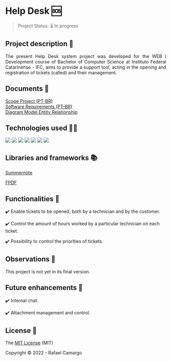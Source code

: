 # Help Desk :sos:

> Project Status: :hourglass_flowing_sand: In progress

## Project description :memo:

<p align="justify">
The present Help Desk system project was developed for the WEB I Development course of Bachelor of Computer Science at Instituto Federal Catarinense - IFC, aims to provide a support tool, acting in the opening and registration of tickets (called) and their management.
</p>

## Documents :page_facing_up:
[Scope Project (PT-BR)](https://github.com/rafandoo/HelpDesk/blob/d9b52f56d937e56034eb599c8b49a9f87479c4cb/docs/ESCOPO%20DO%20PROJETO%20-%20Help%20Desk.pdf)
<br/>
[Software Requirements (PT-BR)](https://github.com/rafandoo/HelpDesk/blob/ff79a25fcd8f9a907f70aba5ffb30fc8394b9b40/docs/REQUISITO%20DE%20SOFTWARE%20-%20Help%20Desk.pdf)
<br/>
[Diagram Model Entity Relationship](https://github.com/rafandoo/HelpDesk/blob/aa5608a3548e8e375c55513deafda5e4b72302b4/docs/DIAGRAMA%20MODELO%20ENTIDADE%20RELACIONAMENTO%20-%20Help%20Desk.pdf)

## Technologies used :man_technologist:

<p>
  <img src="https://img.shields.io/badge/HTML5-E34F26?style=for-the-badge&logo=html5&logoColor=white"/>
  <img src="https://img.shields.io/badge/CSS3-1572B6?style=for-the-badge&logo=css3&logoColor=white"/>
  <img src="https://img.shields.io/badge/PHP-777BB4?style=for-the-badge&logo=php&logoColor=white"/>
  <img src="https://img.shields.io/badge/bootstrap-%23563D7C.svg?style=for-the-badge&logo=bootstrap&logoColor=white"/>
  <img src="https://img.shields.io/badge/JavaScript-F7DF1E?style=for-the-badge&logo=javascript&logoColor=black"/>
  <img src="https://img.shields.io/badge/jquery-%230769AD.svg?style=for-the-badge&logo=jquery&logoColor=white"/>
  <img src="https://img.shields.io/badge/mysql-%2300f.svg?style=for-the-badge&logo=mysql&logoColor=white"/>
</p>

## Libraries and frameworks :books:

[Summernote](https://github.com/summernote/summernote/)

[FPDF](http://www.fpdf.org/)

## Functionalities :wrench:

:heavy_check_mark: Enable tickets to be opened, both by a technician and by the customer.

:heavy_check_mark: Control the amount of hours worked by a particular technician on each ticket.

:heavy_check_mark: Possibility to control the priorities of tickets.


## Observations :eyes:

This project is not yet in its final version.

## Future enhancements :rocket:

:heavy_check_mark: Internal chat.

:heavy_check_mark: Attachment management and control.

## License :key:

The [MIT License](https://github.com/rafandoo/HelpDesk/blob/8d524ce4f75316f660cb6e15084c3a64da69345c/LICENSE) (MIT)

Copyright :copyright: 2022 - Rafael Camargo
